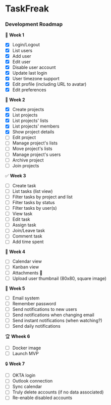 # TaskFreak

### Development Roadmap

🤵 __Week 1__
* [x] Login/Logout
* [x] List users
* [x] Add user
* [x] Edit user
* [x] Disable user account
* [x] Update last login
* [x] User timezone support
* [x] Edit profile (including URL to avatar)
* [x] Edit preferences

💼 __Week 2__
* [x] Create projects
* [x] List projects
* [x] List projects' lists
* [x] List projects' members
* [x] Show project details
* [ ] Edit project
* [ ] Manage project's lists
* [ ] Move project's lists
* [ ] Manage project's users
* [ ] Archive project
* [ ] Join projects

✅ __Week 3__
* [ ] Create task
* [ ] List tasks (list view)
* [ ] Filter tasks by project and list
* [ ] Filter tasks by status
* [ ] Filter tasks by user(s)
* [ ] View task
* [ ] Edit task
* [ ] Assign task
* [ ] Join/Leave task
* [ ] Comment task
* [ ] Add time spent

📆 __Week 4__
* [ ] Calendar view
* [ ] Kanban view
* [ ] Attachments 📎
* [ ] Upload user thumbnail (80x80, square image)

💌 __Week 5__
* [ ] Email system
* [ ] Remember password
* [ ] Send notifications to new users
* [ ] Send notifications when changing email
* [ ] Send instant notifications (when watching?)
* [ ] Send daily notifications

🏆 __Wheek 6__
* [ ] Docker image
* [ ] Launch MVP

🔒 __Week 7__
* [ ] OKTA login
* [ ] Outlook connection
* [ ] Sync calendar
* [ ] Truly delete accounts (if no data associated)
* [ ] Re-enable disabled accounts
